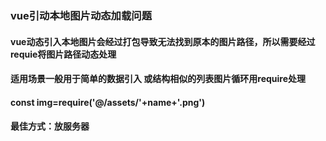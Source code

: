 ### vue引动本地图片动态加载问题
#### vue动态引入本地图片会经过打包导致无法找到原本的图片路径，所以需要经过requie将图片路径动态处理
#### 适用场景一般用于简单的数据引入 或结构相似的列表图片循环用require处理
#### const img=require('@/assets/'+name+'.png')
#### 最佳方式：放服务器